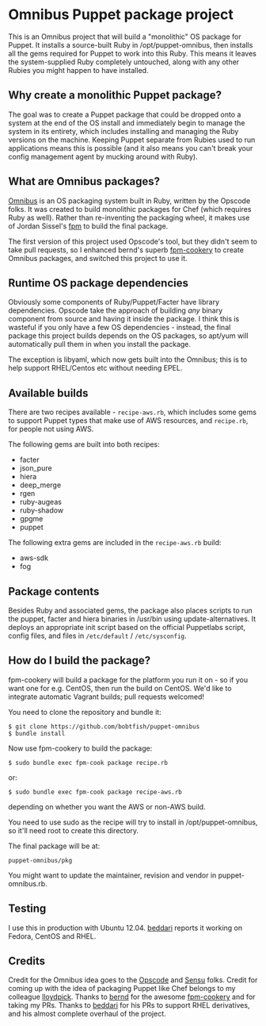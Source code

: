Omnibus Puppet package project
==============================

This is an Omnibus project that will build a "monolithic" OS package for Puppet. It installs
a source-built Ruby in /opt/puppet-omnibus, then installs all the gems required for Puppet
to work into this Ruby. This means it leaves the system-supplied Ruby completely untouched,
along with any other Rubies you might happen to have installed.

Why create a monolithic Puppet package?
---------------------------------------

The goal was to create a Puppet package that could be dropped onto a system at the end of the OS
install and immediately begin to manage the system in its entirety, which includes installing
and managing the Ruby versions on the machine. Keeping Puppet separate from Rubies used to
run applications means this is possible (and it also means you can't break your config management
agent by mucking around with Ruby).

What are Omnibus packages?
--------------------------

[Omnibus](https://github.com/opscode/omnibus-ruby) is an OS packaging system built in Ruby, written
by the Opscode folks. It was created to build monolithic packages for Chef (which requires Ruby
as well). Rather than re-inventing the packaging wheel, it makes use of Jordan Sissel's [fpm](https://github.com/jordansissel/fpm)
to build the final package.

The first version of this project used Opscode's tool, but they didn't seem to take pull requests,
so I enhanced bernd's superb [fpm-cookery](https://github.com/bernd/fpm-cookery) to create Omnibus
packages, and switched this project to use it.

Runtime OS package dependencies
-------------------------------

Obviously some components of Ruby/Puppet/Facter have library dependencies. Opscode take the approach of
building *any* binary component from source and having it inside the package. I think this is
wasteful if you only have a few OS dependencies - instead, the final package this project
builds depends on the OS packages, so apt/yum will automatically pull them in when you install
the package.

The exception is libyaml, which now gets built into the Omnibus; this is to help support RHEL/Centos etc without needing EPEL.

Available builds
----------------

There are two recipes available - `recipe-aws.rb`, which includes some gems to support Puppet
types that make use of AWS resources, and `recipe.rb`, for people not using AWS.

The following gems are built into both recipes:
- facter
- json_pure
- hiera
- deep_merge
- rgen
- ruby-augeas
- ruby-shadow
- gpgme
- puppet

The following extra gems are included in the `recipe-aws.rb` build:
- aws-sdk
- fog

Package contents
----------------

Besides Ruby and associated gems, the package also places scripts to run the puppet, facter and
hiera binaries in /usr/bin using update-alternatives. It deploys an appropriate init script 
based on the official Puppetlabs script, config files, and files in `/etc/default` / `/etc/sysconfig`.

How do I build the package?
---------------------------

fpm-cookery will build a package for the platform you run it on - so if you want one for e.g.
CentOS, then run the build on CentOS. We'd like to integrate automatic Vagrant builds;
pull requests welcomed!

You need to clone the repository and bundle it:

    $ git clone https://github.com/bobtfish/puppet-omnibus
    $ bundle install

Now use fpm-cookery to build the package:

    $ sudo bundle exec fpm-cook package recipe.rb

or:

    $ sudo bundle exec fpm-cook package recipe-aws.rb

depending on whether you want the AWS or non-AWS build.

You need to use sudo as the recipe will try to install in /opt/puppet-omnibus, so it'll need
root to create this directory.

The final package will be at:

    puppet-omnibus/pkg

You might want to update the maintainer, revision and vendor in puppet-omnibus.rb.

Testing
-------

I use this in production with Ubuntu 12.04. [beddari](https://github.com/beddari) reports it
working on Fedora, CentOS and RHEL.

Credits
-------

Credit for the Omnibus idea goes to the [Opscode](www.opscode.com) and [Sensu](http://sensuapp.org/)
folks. Credit for coming up with the idea of packaging Puppet like Chef belongs to my colleague
[lloydpick](https://github.com/lloydpick). Thanks to [bernd](https://github.com/bernd) for the
awesome [fpm-cookery](https://github.com/bernd/fpm-cookery) and for taking my PRs. Thanks to [beddari](https://github.com/beddari) for his PRs to support RHEL derivatives, and his almost complete overhaul of the project.
